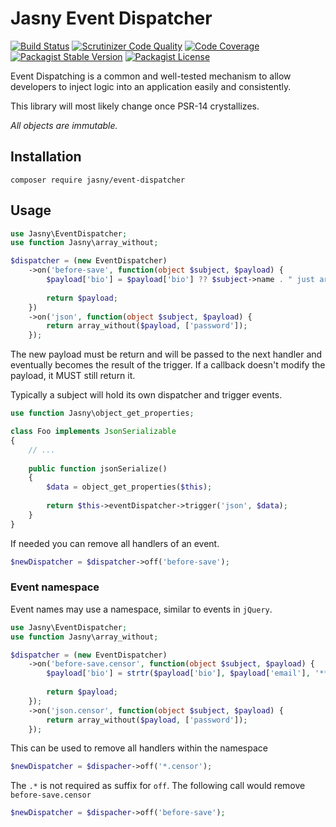 Jasny Event Dispatcher
===

[![Build Status](https://travis-ci.org/jasny/event-dispatcher.svg?branch=master)](https://travis-ci.org/jasny/event-dispatcher)
[![Scrutinizer Code Quality](https://scrutinizer-ci.com/g/jasny/event-dispatcher/badges/quality-score.png?b=master)](https://scrutinizer-ci.com/g/jasny/event-dispatcher/?branch=master)
[![Code Coverage](https://scrutinizer-ci.com/g/jasny/event-dispatcher/badges/coverage.png?b=master)](https://scrutinizer-ci.com/g/jasny/event-dispatcher/?branch=master)
[![Packagist Stable Version](https://img.shields.io/packagist/v/jasny/event-dispatcher.svg)](https://packagist.org/packages/jasny/event-dispatcher)
[![Packagist License](https://img.shields.io/packagist/l/jasny/event-dispatcher.svg)](https://packagist.org/packages/jasny/event-dispatcher)

Event Dispatching is a common and well-tested mechanism to allow developers to inject logic into an application easily
and consistently.

This library will most likely change once PSR-14 crystallizes.

_All objects are immutable._

Installation
---

    composer require jasny/event-dispatcher

Usage
---

```php
use Jasny\EventDispatcher;
use function Jasny\array_without;

$dispatcher = (new EventDispatcher)
    ->on('before-save', function(object $subject, $payload) {
        $payload['bio'] = $payload['bio'] ?? $subject->name . " just arrived";
        
        return $payload;
    })
    ->on('json', function(object $subject, $payload) {
        return array_without($payload, ['password']);
    });
```

The new payload must be return and will be passed to the next handler and eventually becomes the result of the trigger.
If a callback doesn't modify the payload, it MUST still return it.

Typically a subject will hold its own dispatcher and trigger events.

```php
use function Jasny\object_get_properties;

class Foo implements JsonSerializable
{
    // ...
    
    public function jsonSerialize()
    {
        $data = object_get_properties($this);
    
        return $this->eventDispatcher->trigger('json', $data);
    }
}
```

If needed you can remove all handlers of an event.

```php
$newDispatcher = $dispatcher->off('before-save');
```

### Event namespace

Event names may use a namespace, similar to events in `jQuery`.

```php
use Jasny\EventDispatcher;
use function Jasny\array_without;

$dispatcher = (new EventDispatcher)
    ->on('before-save.censor', function(object $subject, $payload) {
        $payload['bio'] = strtr($payload['bio'], $payload['email'], '***@***.***');
        
        return $payload;
    });
    ->on('json.censor', function(object $subject, $payload) {
        return array_without($payload, ['password']);
    });
```

This can be used to remove all handlers within the namespace

```php
$newDispatcher = $dispacher->off('*.censor');
```

The `.*` is not required as suffix for `off`. The following call would remove `before-save.censor`

```php
$newDispatcher = $dispacher->off('before-save');
```
